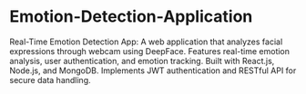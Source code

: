 # Emotion-Detection-Application
Real-Time Emotion Detection App: A web application that analyzes facial expressions through webcam using DeepFace. Features real-time emotion analysis, user authentication, and emotion tracking. Built with React.js, Node.js, and MongoDB. Implements JWT authentication and RESTful API for secure data handling.
